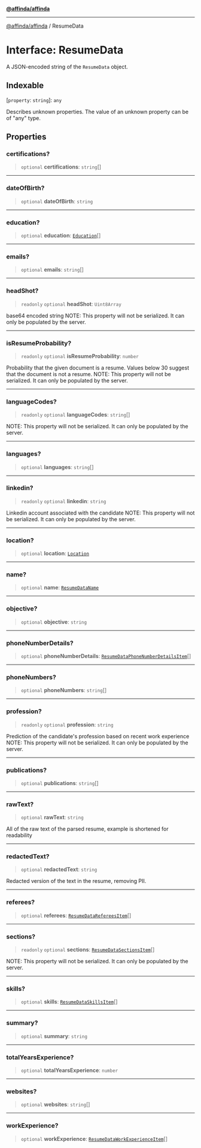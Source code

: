 [**@affinda/affinda**](../README.md)

***

[@affinda/affinda](../globals.md) / ResumeData

# Interface: ResumeData

A JSON-encoded string of the `ResumeData` object.

## Indexable

\[`property`: `string`\]: `any`

Describes unknown properties. The value of an unknown property can be of "any" type.

## Properties

### certifications?

> `optional` **certifications**: `string`[]

***

### dateOfBirth?

> `optional` **dateOfBirth**: `string`

***

### education?

> `optional` **education**: [`Education`](Education.md)[]

***

### emails?

> `optional` **emails**: `string`[]

***

### headShot?

> `readonly` `optional` **headShot**: `Uint8Array`

base64 encoded string
NOTE: This property will not be serialized. It can only be populated by the server.

***

### isResumeProbability?

> `readonly` `optional` **isResumeProbability**: `number`

Probability that the given document is a resume. Values below 30 suggest that the document is not a resume.
NOTE: This property will not be serialized. It can only be populated by the server.

***

### languageCodes?

> `readonly` `optional` **languageCodes**: `string`[]

NOTE: This property will not be serialized. It can only be populated by the server.

***

### languages?

> `optional` **languages**: `string`[]

***

### linkedin?

> `readonly` `optional` **linkedin**: `string`

Linkedin account associated with the candidate
NOTE: This property will not be serialized. It can only be populated by the server.

***

### location?

> `optional` **location**: [`Location`](Location.md)

***

### name?

> `optional` **name**: [`ResumeDataName`](ResumeDataName.md)

***

### objective?

> `optional` **objective**: `string`

***

### phoneNumberDetails?

> `optional` **phoneNumberDetails**: [`ResumeDataPhoneNumberDetailsItem`](ResumeDataPhoneNumberDetailsItem.md)[]

***

### phoneNumbers?

> `optional` **phoneNumbers**: `string`[]

***

### profession?

> `readonly` `optional` **profession**: `string`

Prediction of the candidate's profession based on recent work experience
NOTE: This property will not be serialized. It can only be populated by the server.

***

### publications?

> `optional` **publications**: `string`[]

***

### rawText?

> `optional` **rawText**: `string`

All of the raw text of the parsed resume, example is shortened for readability

***

### redactedText?

> `optional` **redactedText**: `string`

Redacted version of the text in the resume, removing PII.

***

### referees?

> `optional` **referees**: [`ResumeDataRefereesItem`](ResumeDataRefereesItem.md)[]

***

### sections?

> `readonly` `optional` **sections**: [`ResumeDataSectionsItem`](ResumeDataSectionsItem.md)[]

NOTE: This property will not be serialized. It can only be populated by the server.

***

### skills?

> `optional` **skills**: [`ResumeDataSkillsItem`](ResumeDataSkillsItem.md)[]

***

### summary?

> `optional` **summary**: `string`

***

### totalYearsExperience?

> `optional` **totalYearsExperience**: `number`

***

### websites?

> `optional` **websites**: `string`[]

***

### workExperience?

> `optional` **workExperience**: [`ResumeDataWorkExperienceItem`](ResumeDataWorkExperienceItem.md)[]
